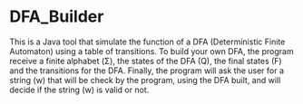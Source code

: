 # DFA_Builder
This is a Java tool that simulate the function of a DFA (Deterministic Finite Automaton) using a table of transitions. 
To build your own DFA, the program receive a finite alphabet (Σ), the states of the DFA (Q), the final states (F) and
the transitions for the DFA. Finally, the program will ask the user for a string (w) that will be check by the program,
using the DFA built, and will decide if the string (w) is valid or not.
